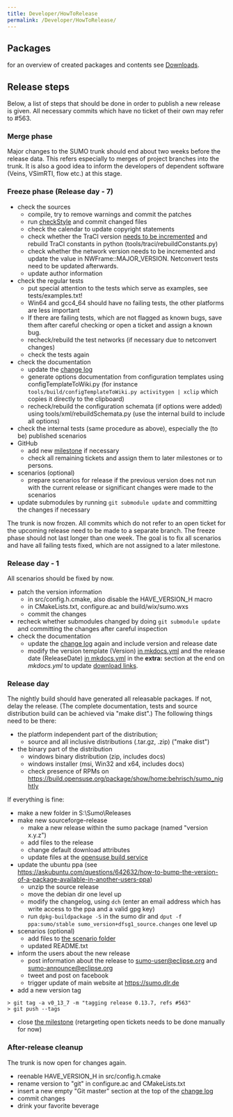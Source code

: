 ```yaml
---
title: Developer/HowToRelease
permalink: /Developer/HowToRelease/
---
```


## Packages

for an overview of created packages and contents see
[Downloads](../Downloads.md).

## Release steps

Below, a list of steps that should be done in order to publish a new
release is given. All necessary commits which have no ticket of their
own may refer to #563.

### Merge phase

Major changes to the SUMO trunk should end about two weeks before the
release data. This refers especially to merges of project branches into
the trunk. It is also a good idea to inform the developers of dependent
software (Veins, VSimRTI, flow etc.) at this stage.

### Freeze phase (Release day - 7)

- check the sources
  - compile, try to remove warnings and commit the patches
  - run [checkStyle](../Developer/CodeStyle.md) and commit
    changed files
  - check the calendar to update copyright statements
  - check whether the TraCI version [needs to be incremented](../TraCI/Control-related_commands.md#response_0x00_version)
    and rebuild TraCI constants in python
    (tools/traci/rebuildConstants.py)
  - check whether the network version needs to be incremented and
    update the value in NWFrame::MAJOR_VERSION. Netconvert tests
    need to be updated afterwards.
  - update author information
- check the regular tests
  - put special attention to the tests which serve as examples, see
    tests/examples.txt\!
  - Win64 and gcc4_64 should have no failing tests, the other
    platforms are less important
  - If there are failing tests, which are not flagged as known bugs,
    save them after careful checking or open a ticket and assign a
    known bug.
  - recheck/rebuild the test networks (if necessary due to
    netconvert changes)
  - check the tests again
- check the documentation
  - update the [change log](../ChangeLog.md)
  - generate options documentation from configuration templates
    using configTemplateToWiki.py (for instance
    `tools/build/configTemplateToWiki.py activitygen | xclip` which
    copies it directly to the clipboard)
  - recheck/rebuild the configuration schemata (if options were
    added) using tools/xml/rebuildSchemata.py (use the internal
    build to include all options)
- check the internal tests (same procedure as above), especially the
  (to be) published scenarios
- GitHub
  - add new [milestone](https://github.com/DLR-TS/sumo/milestones)
    if necessary
  - check all remaining tickets and assign them to later milestones
    or to persons.
- scenarios (optional)
  - prepare scenarios for release if the previous version does not
    run with the current release or significant changes were made to
    the scenarios
- update submodules by running `git submodule update` and committing
  the changes if necessary

The trunk is now frozen. All commits which do not refer to an open
ticket for the upcoming release need to be made to a separate branch.
The freeze phase should not last longer than one week. The goal is to
fix all scenarios and have all failing tests fixed, which are not
assigned to a later milestone.

### Release day - 1

All scenarios should be fixed by now.

- patch the version information
  - in src/config.h.cmake, also disable the HAVE_VERSION_H macro
  - in CMakeLists.txt, configure.ac and build/wix/sumo.wxs
  - commit the changes
- recheck whether submodules changed by doing `git submodule update`
and committing the changes after careful inspection
- check the documentation
  - update the [change log](../ChangeLog.md) again and include
    version and release date
  - modify the version template (Version) [in mkdocs.yml]({{Source}}docs/web/mkdocs.yml) and
    the release date (ReleaseDate) [in mkdocs.yml]({{Source}}docs/web/mkdocs.yml) in the **extra:** section at the end on *mkdocs.yml* to update
    [download links](../Downloads.md).

### Release day

The nightly build should have generated all releasable packages. If not,
delay the release. (The complete documentation, tests and source
distribution build can be achieved via "make dist".) The
following things need to be there:

- the platform independent part of the distribution;
  - source and all inclusive distributions (.tar.gz, .zip) ("make dist")
- the binary part of the distribution
  - windows binary distribution (zip, includes docs)
  - windows installer (msi, Win32 and x64, includes docs)
  - check presence of RPMs on
    <https://build.opensuse.org/package/show/home:behrisch/sumo_nightly>

If everything is fine:

- make a new folder in S:\\Sumo\\Releases
- make new sourceforge-release
  - make a new release within the sumo package (named "version
    x.y.z")
  - add files to the release
  - change default download attributes
  - update files at the [opensuse build
    service](https://build.opensuse.org/package/show?package=sumo&project=home%3Abehrisch)
- update the ubuntu ppa (see
<https://askubuntu.com/questions/642632/how-to-bump-the-version-of-a-package-available-in-another-users-ppa>)
  - unzip the source release
  - move the debian dir one level up
  - modify the changelog, using `dch` (enter an email address which
    has write access to the ppa and a valid gpg key)
  - run `dpkg-buildpackage -S` in the sumo dir and `dput -f
    ppa:sumo/stable sumo_version+dfsg1_source.changes` one level up
- scenarios (optional)
  - add files to [the scenario
    folder](https://sourceforge.net/projects/sumo/files/traffic_data/scenarios/)
  - updated README.txt
- inform the users about the new release
  - post information about the release to sumo-user@eclipse.org and
    sumo-announce@eclipse.org
  - tweet and post on facebook
  - trigger update of main website at <https://sumo.dlr.de>
- add a new version tag

```
> git tag -a v0_13_7 -m "tagging release 0.13.7, refs #563"
> git push --tags
```

- close [the milestone](https://github.com/eclipse/sumo/milestones)
  (retargeting open tickets needs to be done manually for now)

### After-release cleanup

The trunk is now open for changes again.

- reenable HAVE_VERSION_H in src/config.h.cmake
- rename version to "git" in configure.ac and CMakeLists.txt
- insert a new empty "Git master" section at the top of the [change log](../ChangeLog.md)
- commit changes
- drink your favorite beverage